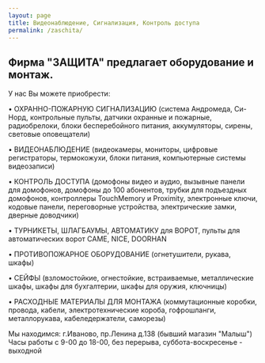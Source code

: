 ```yaml
---
layout: page
title: Видеонаблюдение, Сигнализация, Контроль доступа
permalink: /zaschita/
---
```


Фирма "ЗАЩИТА" предлагает оборудование и монтаж.
---

У нас Вы можете приобрести:

• ОХРАННО-ПОЖАРНУЮ СИГНАЛИЗАЦИЮ (система Андромеда, Си-Норд, контрольные пульты, датчики охранные и пожарные, радиобрелоки, блоки бесперебойного питания, аккумуляторы, сирены, световые оповещатели)

• ВИДЕОНАБЛЮДЕНИЕ (видеокамеры, мониторы, цифровые регистраторы, термокожухи, блоки питания, компьютерные системы видеозаписи)

• КОНТРОЛЬ ДОСТУПА (домофоны видео и аудио, вызывные панели для домофонов, домофоны до 100 абонентов, трубки для подъездных домофонов, контроллеры TouchMemory и Proximity, электронные ключи, кодовые панели, переговорные устройства, электрические замки, дверные доводчики)

• ТУРНИКЕТЫ, ШЛАГБАУМЫ, АВТОМАТИКУ для ВОРОТ, пульты для автоматических ворот CAME, NICE, DOORHAN

• ПРОТИВОПОЖАРНОЕ ОБОРУДОВАНИЕ (огнетушители, рукава, шкафы)

• СЕЙФЫ (взломостойкие, огнестойкие, встраиваемые, металлические шкафы, шкафы для бухгалтерии, шкафы для оружия, ключницы)

• РАСХОДНЫЕ МАТЕРИАЛЫ ДЛЯ МОНТАЖА (коммутационные коробки, провода, кабели, электротехнические короба, гофрошланги, металлорукава, кабеледержатели, саморезы)

Мы находимся: г.Иваново, пр.Ленина д.138 
(бывший магазин "Малыш") 
Часы работы с 9-00 до 18-00, без перерыва, 
суббота-воскресенье - выходной
